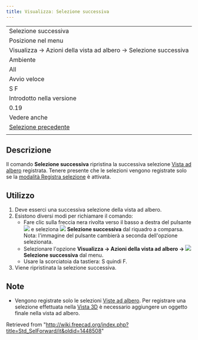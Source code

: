 ```yaml
---
title: Visualizzaː Selezione successiva
---
```

|  |
| --- |
| Selezione successiva |
| Posizione nel menu |
| Visualizza → Azioni della vista ad albero → Selezione successiva |
| Ambiente |
| All |
| Avvio veloce |
| S F |
| Introdotto nella versione |
| 0.19 |
| Vedere anche |
| [Selezione precedente](/Std_SelBack/it "Std SelBack/it") |
|  |

## Descrizione

Il comando **Selezione successiva** ripristina la successiva selezione [Vista ad albero](/Tree_view/it "Tree view/it") registrata. Tenere presente che le selezioni vengono registrate solo se la [modalità Registra selezione](/Std_TreeRecordSelection/it "Std TreeRecordSelection/it") è attivata.

## Utilizzo

1. Deve esserci una successiva selezione della vista ad albero.
2. Esistono diversi modi per richiamare il comando:
   * Fare clic sulla freccia nera rivolta verso il basso a destra del pulsante ![](/images/Std_TreeSyncView.svg) e seleziona **![](/images/Std_SelForward.svg) Selezione successiva** dal riquadro a comparsa. Nota: l'immagine del pulsante cambierà a seconda dell'opzione selezionata.
   * Selezionare l'opzione **Visualizza → Azioni della vista ad albero → ![](/images/Std_SelForward.svg) Selezione successiva** dal menu.
   * Usare la scorciatoia da tastiera: S quindi F.
3. Viene ripristinata la selezione successiva.

## Note

* Vengono registrate solo le selezioni [Viste ad albero](/Tree_view/it "Tree view/it"). Per registrare una selezione effettuata nella [Vista 3D](/3D_view/it "3D view/it") è necessario aggiungere un oggetto finale nella vista ad albero.

Retrieved from "<http://wiki.freecad.org/index.php?title=Std_SelForward/it&oldid=1448508>"